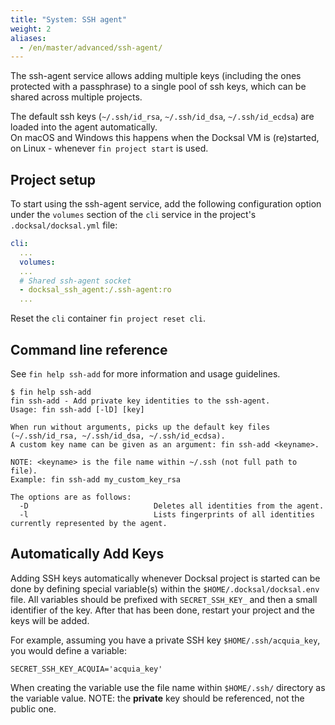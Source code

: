 ```yaml
---
title: "System: SSH agent"
weight: 2
aliases:
  - /en/master/advanced/ssh-agent/
---
```



The ssh-agent service allows adding multiple keys (including the ones protected with a passphrase) to a single pool of 
ssh keys, which can be shared across multiple projects.

The default ssh keys (`~/.ssh/id_rsa`, `~/.ssh/id_dsa`, `~/.ssh/id_ecdsa`) are loaded into the agent automatically.  
On macOS and Windows this happens when the Docksal VM is (re)started, on Linux - whenever `fin project start` is used.


## Project setup

To start using the ssh-agent service, add the following configuration option under the `volumes` section 
of the `cli` service in the project's `.docksal/docksal.yml` file:

```yaml
cli:
  ...
  volumes:
  ...
  # Shared ssh-agent socket
  - docksal_ssh_agent:/.ssh-agent:ro
  ...
```

Reset the `cli` container `fin project reset cli`.


## Command line reference

See `fin help ssh-add` for more information and usage guidelines.

```
$ fin help ssh-add
fin ssh-add - Add private key identities to the ssh-agent.
Usage: fin ssh-add [-lD] [key]

When run without arguments, picks up the default key files (~/.ssh/id_rsa, ~/.ssh/id_dsa, ~/.ssh/id_ecdsa).
A custom key name can be given as an argument: fin ssh-add <keyname>.

NOTE: <keyname> is the file name within ~/.ssh (not full path to file).
Example: fin ssh-add my_custom_key_rsa

The options are as follows:
  -D                            Deletes all identities from the agent.
  -l                            Lists fingerprints of all identities currently represented by the agent.
```

## Automatically Add Keys

Adding SSH keys automatically whenever Docksal project is started can be done by defining special variable(s) within
the `$HOME/.docksal/docksal.env` file. All variables should be prefixed with `SECRET_SSH_KEY_` and then a small
identifier of the key. After that has been done, restart your project and the keys will be added.

For example, assuming you have a private SSH key `$HOME/.ssh/acquia_key`, you would define a variable:

```
SECRET_SSH_KEY_ACQUIA='acquia_key'
```

When creating the variable use the file name within `$HOME/.ssh/` directory as the variable value. NOTE: the **private** key should be referenced, not the public one.
